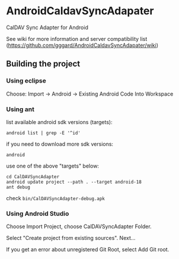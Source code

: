# AndroidCaldavSyncAdapater

CalDAV Sync Adapter for Android

See wiki for more information and server compatibility list (https://github.com/gggard/AndroidCaldavSyncAdapater/wiki)

## Building the project

### Using eclipse
Choose: Import -> Android -> Existing Android Code Into Workspace

### Using ant
list available android sdk versions (targets):

    android list | grep -E '^id'

if you need to download more sdk versions:

    android

use one of the above "targets" below:

    cd CalDAVSyncAdapter
    android update project --path . --target android-18
    ant debug

check `bin/CalDAVSyncAdapter-debug.apk`

### Using Android Studio

Choose Import Project, choose CalDAVSyncAdapter Folder.

Select "Create project from existing sources". Next...

If you get an error about unregistered Git Root, select Add Git root.

